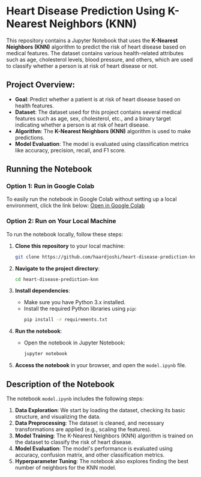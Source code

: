 # Heart Disease Prediction Using K-Nearest Neighbors (KNN)

This repository contains a Jupyter Notebook that uses the **K-Nearest Neighbors (KNN)** algorithm to predict the risk of heart disease based on medical features. The dataset contains various health-related attributes such as age, cholesterol levels, blood pressure, and others, which are used to classify whether a person is at risk of heart disease or not.

## Project Overview:
- **Goal**: Predict whether a patient is at risk of heart disease based on health features.
- **Dataset**: The dataset used for this project contains several medical features such as age, sex, cholesterol, etc., and a binary target indicating whether a person is at risk of heart disease.
- **Algorithm**: The **K-Nearest Neighbors (KNN)** algorithm is used to make predictions.
- **Model Evaluation**: The model is evaluated using classification metrics like accuracy, precision, recall, and F1 score.

## Running the Notebook

### Option 1: Run in Google Colab
To easily run the notebook in Google Colab without setting up a local environment, click the link below:
[Open in Google Colab](https://colab.research.google.com/github/yourusername/heart-disease-prediction-knn/blob/main/model.ipynb)

### Option 2: Run on Your Local Machine
To run the notebook locally, follow these steps:

1. **Clone this repository** to your local machine:
   ```bash
   git clone https://github.com/haardjoshi/heart-disease-prediction-knn.git
   ```

2. **Navigate to the project directory**:
   ```bash
   cd heart-disease-prediction-knn
   ```

3. **Install dependencies**:
   - Make sure you have Python 3.x installed.
   - Install the required Python libraries using `pip`:
     ```bash
     pip install -r requirements.txt
     ```

4. **Run the notebook**:
   - Open the notebook in Jupyter Notebook:
     ```bash
     jupyter notebook
     ```

5. **Access the notebook** in your browser, and open the `model.ipynb` file.

## Description of the Notebook

The notebook `model.ipynb` includes the following steps:

1. **Data Exploration**: We start by loading the dataset, checking its basic structure, and visualizing the data.
2. **Data Preprocessing**: The dataset is cleaned, and necessary transformations are applied (e.g., scaling the features).
3. **Model Training**: The K-Nearest Neighbors (KNN) algorithm is trained on the dataset to classify the risk of heart disease.
4. **Model Evaluation**: The model's performance is evaluated using accuracy, confusion matrix, and other classification metrics.
5. **Hyperparameter Tuning**: The notebook also explores finding the best number of neighbors for the KNN model.
